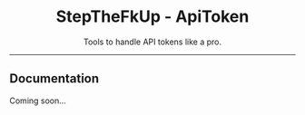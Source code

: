 <div align="center">
    <h1>StepTheFkUp - ApiToken</h1>
    <p>Tools to handle API tokens like a pro.</p>
</div>

---

## Documentation

Coming soon...
